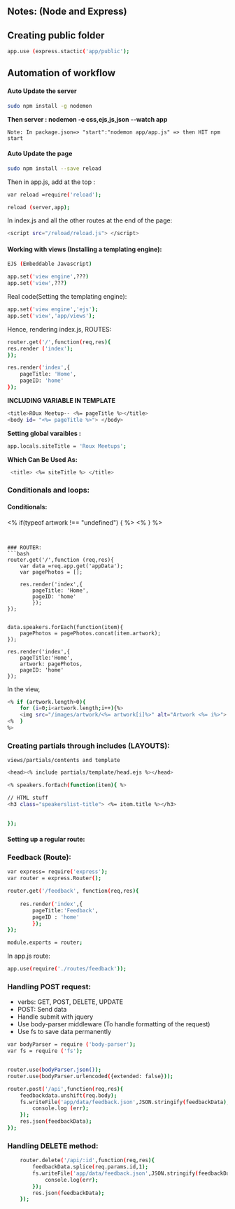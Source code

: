 ## Notes: (Node and Express)
  
## Creating public folder  

```bash
app.use (express.stactic('app/public');
```
  
  
## Automation of workflow  

#### Auto Update the server
```bash
sudo npm install -g nodemon  
```

**Then server :  nodemon -e css,ejs,js,json --watch app**

```Note: In package.json=> "start":"nodemon app/app.js" => then HIT npm start```


#### Auto Update the page 
```bash
sudo npm install --save reload
```

Then in app.js, add at the top : 
```bash
var reload =require('reload');

reload (server,app);
```

In index.js and all the other routes at the end of the page:   
```bash 
<script src="/reload/reload.js"> </script>
```

#### Working with views (Installing a templating engine): 

```bash 
EJS (Embeddable Javascript)

app.set('view engine',???)
app.set('view',???)

```
Real code(Setting the templating engine):  
```bash
app.set('view engine','ejs');
app.set('view','app/views');
```
   
Hence, rendering index.js, ROUTES:   
```bash
router.get('/',function(req,res){
res.render ('index');     
});
```
  
```bash
res.render('index',{
	pageTitle: 'Home',
	pageID: 'home'
});  
```

**INCLUDING VARIABLE IN TEMPLATE**  
```bash
<title>ROux Meetup-- <%= pageTitle %></title>
<body id= "<%= pageTitle %>"> </body>
```
  
  
**Setting global varaibles :**  
```bash   
app.locals.siteTitle = 'Roux Meetups';
```
  
**Which Can Be Used As:**
```bash
 <title> <%= siteTitle %> </title>
```
  

### Conditionals and loops:    
  
#### Conditionals:    
<% if(typeof artwork !== "undefined") { %>
	<script src="/js/pixgrid.js"> </script>
<% } %>
```  
  
  
### ROUTER:  
```bash
router.get('/',function (req,res){
	var data =req.app.get('appData');
	var pagePhotos = [];

	res.render('index',{
		pageTitle: 'Home',
		pageID: 'home'
		});
});  
  
  
data.speakers.forEach(function(item){
	pagePhotos = pagePhotos.concat(item.artwork);
});

res.render('index',{
	pageTitle:'Home',
	artwork: pagePhotos,
	pageID: 'home'
});
```

In the view, 
```bash
<% if (artwork.length>0){
	for (i=0;i<artwork.length;i++){%>
	<img src="/images/artwork/<%= artwork[i]%>" alt="Artwork <%= i%>">
<%	}
%>
```
  

### Creating partials through includes (LAYOUTS):  
`views/partials/contents and template`
```bash 
<head><% include partials/template/head.ejs %></head>
```  


```bash 
<% speakers.forEach(function(item){ %>

// HTML stuff 
<h3 class="speakerslist-title"> <%= item.title %></h3>
	

});

```

#### Setting up a regular route:  
### Feedback (Route):
```bash
var express= require('express');
var router = express.Router();

router.get('/feedback', function(req,res){
	
	res.render('index',{
		pageTitle:'Feedback',
		pageID : 'home'
		});
});

module.exports = router; 
```
In app.js route:  
```bash
app.use(require('./routes/feedback'));
```

### Handling POST request:  
- verbs: GET, POST, DELETE, UPDATE
- POST: Send data
- Handle submit with jquery
- Use body-parser middleware (To handle formatting of the request)
- Use fs to save data permanently

```bash
var bodyParser = require ('body-parser');
var fs = require ('fs');


router.use(bodyParser.json());
router.use(bodyParser.urlencoded({extended: false}));

router.post('/api',function(req,res){
	feedbackdata.unshift(req.body);
	fs.writeFile('app/data/feedback.json',JSON.stringify(feedbackData),'utf8',function(err){
		console.log (err);
	});
	res.json(feedbackData);
});
```  

### Handling DELETE method:  
```bash
	router.delete('/api/:id',function(req,res){
		feedbackData.splice(req.params.id,1);
		fs.writeFile('app/data/feedback.json',JSON.stringify(feedbackData),'utf8',function(err){
			console.log(err);
		});
		res.json(feedbackData);
	});
```
